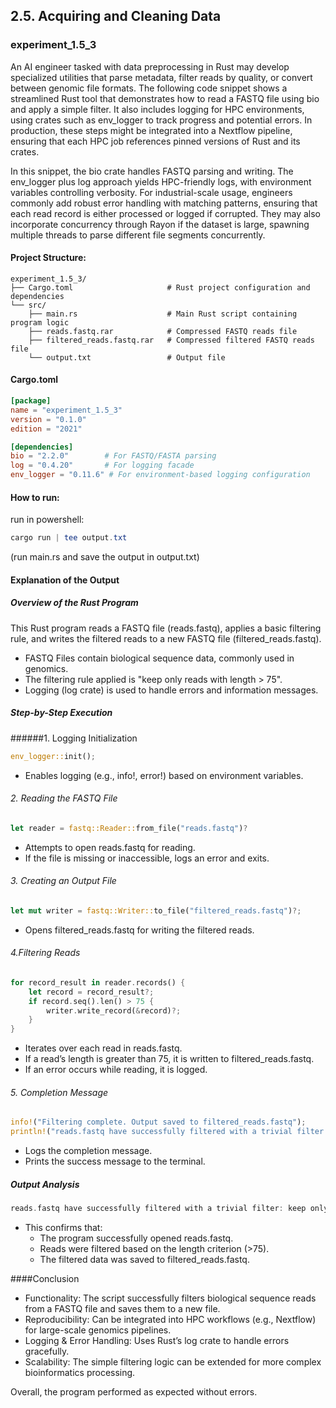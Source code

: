 ## 2.5. Acquiring and Cleaning Data

### experiment_1.5_3

An AI engineer tasked with data preprocessing in Rust may develop specialized utilities that parse metadata, filter reads by quality, or convert between genomic file formats. The following code snippet shows a streamlined Rust tool that demonstrates how to read a FASTQ file using bio and apply a simple filter. It also includes logging for HPC environments, using crates such as env_logger to track progress and potential errors. In production, these steps might be integrated into a Nextflow pipeline, ensuring that each HPC job references pinned versions of Rust and its crates.

In this snippet, the bio crate handles FASTQ parsing and writing. The env_logger plus log approach yields HPC-friendly logs, with environment variables controlling verbosity. For industrial-scale usage, engineers commonly add robust error handling with matching patterns, ensuring that each read record is either processed or logged if corrupted. They may also incorporate concurrency through Rayon if the dataset is large, spawning multiple threads to parse different file segments concurrently.

#### Project Structure:
```plaintext
experiment_1.5_3/
├── Cargo.toml                     # Rust project configuration and dependencies
└── src/
    ├── main.rs                    # Main Rust script containing program logic
    ├── reads.fastq.rar            # Compressed FASTQ reads file
    ├── filtered_reads.fastq.rar   # Compressed filtered FASTQ reads file
    └── output.txt                 # Output file
```

#### Cargo.toml

```toml
[package]
name = "experiment_1.5_3"
version = "0.1.0"
edition = "2021"

[dependencies]
bio = "2.2.0"        # For FASTQ/FASTA parsing
log = "0.4.20"       # For logging facade
env_logger = "0.11.6" # For environment-based logging configuration
```

#### How to run:

run in powershell:

```powershell
cargo run | tee output.txt
```

(run main.rs and save the output in output.txt)
  

#### Explanation of the Output

##### Overview of the Rust Program
This Rust program reads a FASTQ file (reads.fastq), applies a basic filtering rule, and writes the filtered reads to a new FASTQ file (filtered_reads.fastq).

* FASTQ Files contain biological sequence data, commonly used in genomics.
* The filtering rule applied is "keep only reads with length > 75".
* Logging (log crate) is used to handle errors and information messages.

##### Step-by-Step Execution

######1. Logging Initialization

```rust
env_logger::init();
```

* Enables logging (e.g., info!, error!) based on environment variables.

###### 2. Reading the FASTQ File

```rust
let reader = fastq::Reader::from_file("reads.fastq")?
```

* Attempts to open reads.fastq for reading.
* If the file is missing or inaccessible, logs an error and exits.

###### 3. Creating an Output File

```rust
let mut writer = fastq::Writer::to_file("filtered_reads.fastq")?;
```

* Opens filtered_reads.fastq for writing the filtered reads.

###### 4.Filtering Reads

```rust
for record_result in reader.records() {
    let record = record_result?;
    if record.seq().len() > 75 {
        writer.write_record(&record)?;
    }
}
```

* Iterates over each read in reads.fastq.
* If a read’s length is greater than 75, it is written to filtered_reads.fastq.
* If an error occurs while reading, it is logged.

###### 5. Completion Message

```rust
info!("Filtering complete. Output saved to filtered_reads.fastq");
println!("reads.fastq have successfully filtered with a trivial filter: keep only reads with length > 75 and saved to filtered_reads.fastq");
```

* Logs the completion message.
* Prints the success message to the terminal.

##### Output Analysis

```rust
reads.fastq have successfully filtered with a trivial filter: keep only reads with length > 75 and saved to filtered_reads.fastq
```
* This confirms that:
  * The program successfully opened reads.fastq.
  * Reads were filtered based on the length criterion (>75).
  * The filtered data was saved to filtered_reads.fastq.

####Conclusion

* Functionality: The script successfully filters biological sequence reads from a FASTQ file and saves them to a new file.
* Reproducibility: Can be integrated into HPC workflows (e.g., Nextflow) for large-scale genomics pipelines.
* Logging & Error Handling: Uses Rust’s log crate to handle errors gracefully.
* Scalability: The simple filtering logic can be extended for more complex bioinformatics processing. 

Overall, the program performed as expected without errors.

